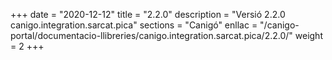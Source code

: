+++
date        = "2020-12-12"
title       = "2.2.0"
description = "Versió 2.2.0 canigo.integration.sarcat.pica"
sections    = "Canigó"
enllac		= "/canigo-portal/documentacio-llibreries/canigo.integration.sarcat.pica/2.2.0/"
weight		= 2
+++
